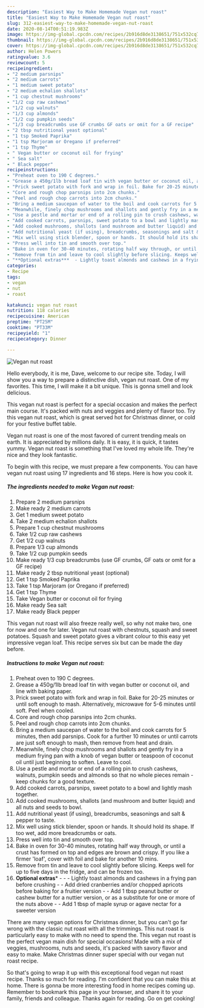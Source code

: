 ```yaml
---
description: "Easiest Way to Make Homemade Vegan nut roast"
title: "Easiest Way to Make Homemade Vegan nut roast"
slug: 312-easiest-way-to-make-homemade-vegan-nut-roast
date: 2020-08-14T00:51:19.983Z
image: https://img-global.cpcdn.com/recipes/2b916d8de3138651/751x532cq70/vegan-nut-roast-recipe-main-photo.jpg
thumbnail: https://img-global.cpcdn.com/recipes/2b916d8de3138651/751x532cq70/vegan-nut-roast-recipe-main-photo.jpg
cover: https://img-global.cpcdn.com/recipes/2b916d8de3138651/751x532cq70/vegan-nut-roast-recipe-main-photo.jpg
author: Helen Powers
ratingvalue: 3.6
reviewcount: 5
recipeingredient:
- "2 medium parsnips"
- "2 medium carrots"
- "1 medium sweet potato"
- "2 medium echalion shallots"
- "1 cup chestnut mushrooms"
- "1/2 cup raw cashews"
- "1/2 cup walnuts"
- "1/3 cup almonds"
- "1/2 cup pumpkin seeds"
- "1/3 cup breadcrumbs use GF crumbs GF oats or omit for a GF recipe"
- "2 tbsp nutritional yeast optional"
- "1 tsp Smoked Paprika"
- "1 tsp Marjoram or Oregano if preferred"
- "1 tsp Thyme"
- " Vegan butter or coconut oil for frying"
- " Sea salt"
- " Black pepper"
recipeinstructions:
- "Preheat oven to 190 C degrees."
- "Grease a 450g/1lb bread loaf tin with vegan butter or coconut oil, and line with baking paper."
- "Prick sweet potato with fork and wrap in foil. Bake for 20-25 minutes or until soft enough to mash. Alternatively, microwave for 5-6 minutes until soft. Peel when cooled."
- "Core and rough chop parsnips into 2cm chunks."
- "Peel and rough chop carrots into 2cm chunks."
- "Bring a medium saucepan of water to the boil and cook carrots for 5 minutes, then add parsnips. Cook for a further 10 minutes or until carrots are just soft enough to mash, then remove from heat and drain."
- "Meanwhile, finely chop mushrooms and shallots and gently fry in a medium frying pan with a knob of vegan butter or teaspoon of coconut oil until just beginning to soften. Leave to cool."
- "Use a pestle and mortar or end of a rolling pin to crush cashews, walnuts, pumpkin seeds and almonds so that no whole pieces remain - keep chunks for a good texture."
- "Add cooked carrots, parsnips, sweet potato to a bowl and lightly mash together."
- "Add cooked mushrooms, shallots (and mushroom and butter liquid) and all nuts and seeds to bowl."
- "Add nutritional yeast (if using), breadcrumbs, seasonings and salt &amp; pepper to taste."
- "Mix well using stick blender, spoon or hands. It should hold its shape. If too wet, add more breadcrumbs or oats."
- "Press well into tin and smooth over top."
- "Bake in oven for 30-40 minutes, rotating half way through, or until a crust has formed on top and edges are brown and crispy. If you like a firmer &#39;loaf&#39;, cover with foil and bake for another 10 mins."
- "Remove from tin and leave to cool slightly before slicing. Keeps well for up to five days in the fridge, and can be frozen too."
- "**Optional extras***  - Lightly toast almonds and cashews in a frying pan before crushing - Add dried cranberries and/or chopped apricots before baking for a fruitier version - Add 1 tbsp peanut butter or cashew butter for a nuttier version, or as a substitute for one or more of the nuts above - Add 1 tbsp of maple syrup or agave nectar for a sweeter version"
categories:
- Recipe
tags:
- vegan
- nut
- roast

katakunci: vegan nut roast 
nutrition: 118 calories
recipecuisine: American
preptime: "PT25M"
cooktime: "PT33M"
recipeyield: "1"
recipecategory: Dinner

---
```



![Vegan nut roast](https://img-global.cpcdn.com/recipes/2b916d8de3138651/751x532cq70/vegan-nut-roast-recipe-main-photo.jpg)

Hello everybody, it is me, Dave, welcome to our recipe site. Today, I will show you a way to prepare a distinctive dish, vegan nut roast. One of my favorites. This time, I will make it a bit unique. This is gonna smell and look delicious.

This vegan nut roast is perfect for a special occasion and makes the perfect main course. It&#39;s packed with nuts and veggies and plenty of flavor too. Try this vegan nut roast, which is great served hot for Christmas dinner, or cold for your festive buffet table.

Vegan nut roast is one of the most favored of current trending meals on earth. It is appreciated by millions daily. It is easy, it is quick, it tastes yummy. Vegan nut roast is something that I've loved my whole life. They're nice and they look fantastic.


To begin with this recipe, we must prepare a few components. You can have vegan nut roast using 17 ingredients and 16 steps. Here is how you cook it.

<!--inarticleads1-->

##### The ingredients needed to make Vegan nut roast:

1. Prepare 2 medium parsnips
1. Make ready 2 medium carrots
1. Get 1 medium sweet potato
1. Take 2 medium echalion shallots
1. Prepare 1 cup chestnut mushrooms
1. Take 1/2 cup raw cashews
1. Get 1/2 cup walnuts
1. Prepare 1/3 cup almonds
1. Take 1/2 cup pumpkin seeds
1. Make ready 1/3 cup breadcrumbs (use GF crumbs, GF oats or omit for a GF recipe)
1. Make ready 2 tbsp nutritional yeast (optional)
1. Get 1 tsp Smoked Paprika
1. Take 1 tsp Marjoram (or Oregano if preferred)
1. Get 1 tsp Thyme
1. Take  Vegan butter or coconut oil for frying
1. Make ready  Sea salt
1. Make ready  Black pepper


This vegan nut roast will also freeze really well, so why not make two, one for now and one for later. Vegan nut roast with chestnuts, squash and sweet potatoes. Squash and sweet potato gives a vibrant colour to this easy yet impressive vegan loaf. This recipe serves six but can be made the day before. 

<!--inarticleads2-->

##### Instructions to make Vegan nut roast:

1. Preheat oven to 190 C degrees.
1. Grease a 450g/1lb bread loaf tin with vegan butter or coconut oil, and line with baking paper.
1. Prick sweet potato with fork and wrap in foil. Bake for 20-25 minutes or until soft enough to mash. Alternatively, microwave for 5-6 minutes until soft. Peel when cooled.
1. Core and rough chop parsnips into 2cm chunks.
1. Peel and rough chop carrots into 2cm chunks.
1. Bring a medium saucepan of water to the boil and cook carrots for 5 minutes, then add parsnips. Cook for a further 10 minutes or until carrots are just soft enough to mash, then remove from heat and drain.
1. Meanwhile, finely chop mushrooms and shallots and gently fry in a medium frying pan with a knob of vegan butter or teaspoon of coconut oil until just beginning to soften. Leave to cool.
1. Use a pestle and mortar or end of a rolling pin to crush cashews, walnuts, pumpkin seeds and almonds so that no whole pieces remain - keep chunks for a good texture.
1. Add cooked carrots, parsnips, sweet potato to a bowl and lightly mash together.
1. Add cooked mushrooms, shallots (and mushroom and butter liquid) and all nuts and seeds to bowl.
1. Add nutritional yeast (if using), breadcrumbs, seasonings and salt &amp; pepper to taste.
1. Mix well using stick blender, spoon or hands. It should hold its shape. If too wet, add more breadcrumbs or oats.
1. Press well into tin and smooth over top.
1. Bake in oven for 30-40 minutes, rotating half way through, or until a crust has formed on top and edges are brown and crispy. If you like a firmer &#39;loaf&#39;, cover with foil and bake for another 10 mins.
1. Remove from tin and leave to cool slightly before slicing. Keeps well for up to five days in the fridge, and can be frozen too.
1. **Optional extras*** -  - - Lightly toast almonds and cashews in a frying pan before crushing - - Add dried cranberries and/or chopped apricots before baking for a fruitier version - - Add 1 tbsp peanut butter or cashew butter for a nuttier version, or as a substitute for one or more of the nuts above - - Add 1 tbsp of maple syrup or agave nectar for a sweeter version


There are many vegan options for Christmas dinner, but you can&#39;t go far wrong with the classic nut roast with all the trimmings. This nut roast is particularly easy to make with no need to spend the. This vegan nut roast is the perfect vegan main dish for special occasions! Made with a mix of veggies, mushrooms, nuts and seeds, it&#39;s packed with savory flavor and easy to make. Make Christmas dinner super special with our vegan nut roast recipe. 

So that's going to wrap it up with this exceptional food vegan nut roast recipe. Thanks so much for reading. I'm confident that you can make this at home. There is gonna be more interesting food in home recipes coming up. Remember to bookmark this page in your browser, and share it to your family, friends and colleague. Thanks again for reading. Go on get cooking!

